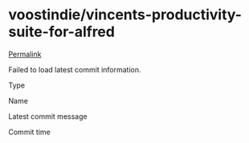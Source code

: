 # voostindie/vincents-productivity-suite-for-alfred

 [Permalink](https://github.com/voostindie/vincents-productivity-suite-for-alfred/tree/6615a207981e1f11c2e4f16302489101999d2e3b/jxa)

 Failed to load latest commit information.

Type

Name

Latest commit message

Commit time

